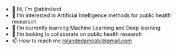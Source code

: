 - 👋 Hi, I’m @abiroland
- 👀 I’m interested in Artificial Intelligence methods for public health researsch
- 🌱 I’m currently learning Machine Learning and Deep learning 
- 💞️ I’m looking to collaborate on public health research
- 📫 How to reach me rolandedameabi@gmail.com

<!---
abiroland/abiroland is a ✨ special ✨ repository because its `README.md` (this file) appears on your GitHub profile.
You can click the Preview link to take a look at your changes.
--->
